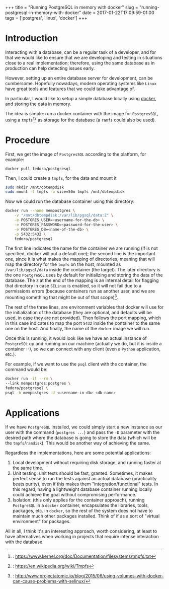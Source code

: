 +++
title = "Running PostgreSQL in memory with docker"
slug = "running-postgresql-in-memory-with-docker"
date = 2017-01-22T17:09:59-01:00
tags = ['postgres', 'linux', 'docker']
+++

# Introduction

Interacting with a database, can be a regular task of a developer, and
for that we would like to ensure that we are developing and testing in
situations close to a real implementation; therefore, using the same
database as in production can help detecting issues early.

However, setting up an entire database server for development, can be
cumbersome. Hopefully nowadays, modern operating systems like `Linux`
have great tools and features that we could take advantage of.

In particular, I would like to setup a simple database locally using
[docker](https://www.docker.com/what-docker), and storing the data in
memory.

The idea is simple: run a docker container with the image for
`PostgresSQL`, using a `tmpfs`[^1][^2] as storage for the database (a
`ramfs` could also be used).

# Procedure

First, we get the image of `PostgresSQL` according to the platform, for
example:

    docker pull fedora/postgresql

Then, I could create a `tmpfs`, for the data and mount it

```bash
sudo mkdir /mnt/dbtempdisk
sudo mount -t tmpfs -o size=50m tmpfs /mnt/dbtempdisk
```

Now we could run the database container using this directory:

```bash
docker run --name mempostgres \
    -v "/mnt/dbtempdisk:/var/lib/pgsql/data:Z" \
    -e POSTGRES_USER=<username-for-the-db> \
    -e POSTGRES_PASSWORD=<password-for-the-user> \
    -e POSTGRES_DB=<name-of-the-db> \
    -p 5432:5432 \
    fedora/postgresql
```

The first line indicates the name for the container we are running (if
is not specified, docker will put a default one); the second line is the
important one, since it is what makes the mapping of directories,
meaning that will map the directory for the `tmpfs` on the host, mounted
as `/var/lib/pgsql/data` inside the container (the target). The later
directory is the one `PostgreSQL` uses by default for initializing and
storing the data of the database. The `Z` at the end of the mapping is
an internal detail for flagging that directory in case `SELinux` is
enabled, so it will not fail due to a permissions errors (because
containers run as another user, and we are mounting something that might
be out of that scope)[^3].

The rest of the three lines, are environment variables that docker will
use for the initialization of the database (they are optional, and
defaults will be used, in case they are not provided). Then follows the
port mapping, which in this case indicates to map the port `5432` inside
the container to the same one on the host. And finally, the name of the
`docker` image we will run.

Once this is running, it would look like we have an actual instance of
`PostgreSQL` up and running on our machine (actually we do, but it is
inside a container :-), so we can connect with any client (even a
`Python` application, etc.).

For example, if we want to use the `psql` client with the container, the
command would be:

```bash
docker run -it --rm \
--link mempostgres:postgres \
fedora/postgresql \
psql -h mempostgres -U <username-in-db> <db-name>
```

# Applications

If we have `PostgreSQL` installed, we could simply start a new instance
as our user with the command (`postgres ...`) and pass the `-D`
parameter with the desired path where the database is going to store the
data (which will be the `tmpfs`/`ramdisk`). This would be another way of
achieving the same.

Regardless the implementations, here are some potential applications:

1.  Local development without requiring disk storage, and running faster
    at the same time.
2.  Unit testing: unit tests should be fast, granted. Sometimes, it
    makes perfect sense to run the tests against an actual database
    (practicality beats purity), even if this makes them
    \"integration/functional\" tests. In this regard, having a
    lightweight database container running locally could achieve the
    goal without compromising performance.
3.  Isolation: (this only applies for the container approach), running
    `PostgreSQL` in a `docker` container, encapsulates the libraries,
    tools, packages, etc. in `docker`, so the rest of the system does
    not have to maintain much other packages installed. Think of if as a
    sort of \"virtual environment\" for packages.

All in all, I think it\'s an interesting approach, worth considering, at
least to have alternatives when working in projects that require intense
interaction with the database.

[^1]: : <https://www.kernel.org/doc/Documentation/filesystems/tmpfs.txt>

[^2]: : <https://en.wikipedia.org/wiki/Tmpfs>

[^3]: :
    <http://www.projectatomic.io/blog/2015/06/using-volumes-with-docker-can-cause-problems-with-selinux/>
